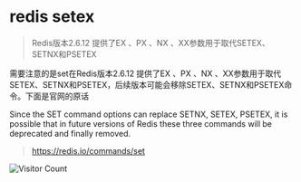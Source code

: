 # redis setex
> Redis版本2.6.12 提供了EX 、PX 、NX 、XX参数用于取代SETEX、SETNX和PSETEX

需要注意的是set在Redis版本2.6.12 提供了EX 、PX 、NX 、XX参数用于取代SETEX、SETNX和PSETEX，后续版本可能会移除SETEX、SETNX和PSETEX命令。下面是官网的原话

Since the SET command options can replace SETNX, SETEX, PSETEX, it is possible that in future versions of Redis these three commands will be deprecated and finally removed.

> https://redis.io/commands/set

![Visitor Count](https://profile-counter.glitch.me/liuyibao/count.svg)